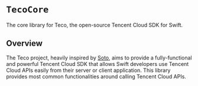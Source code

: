 #  ``TecoCore``

The core library for Teco, the open-source Tencent Cloud SDK for Swift.

## Overview

The Teco project, heavily inspired by [Soto](https://github.com/soto), aims to provide a fully-functional and powerful Tencent Cloud SDK that allows Swift developers use Tencent Cloud APIs easily from their server or client application.
This library provides most common functionalities around calling Tencent Cloud APIs.
